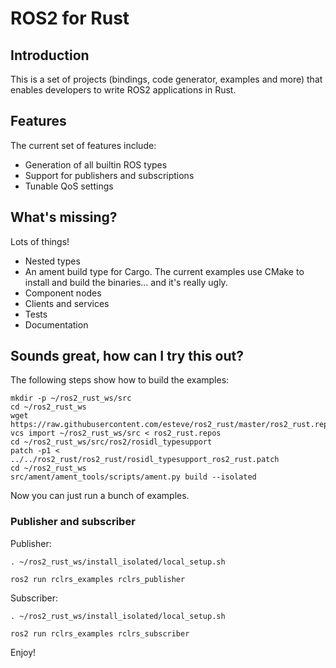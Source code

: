ROS2 for Rust
=============

Introduction
------------

This is a set of projects (bindings, code generator, examples and more) that enables developers to write ROS2
applications in Rust.

Features
--------

The current set of features include:
- Generation of all builtin ROS types
- Support for publishers and subscriptions
- Tunable QoS settings

What's missing?
---------------

Lots of things!
- Nested types
- An ament build type for Cargo. The current examples use CMake to install and build the binaries... and it's really ugly.
- Component nodes
- Clients and services
- Tests
- Documentation

Sounds great, how can I try this out?
-------------------------------------

The following steps show how to build the examples:

```
mkdir -p ~/ros2_rust_ws/src
cd ~/ros2_rust_ws
wget https://raw.githubusercontent.com/esteve/ros2_rust/master/ros2_rust.repos
vcs import ~/ros2_rust_ws/src < ros2_rust.repos
cd ~/ros2_rust_ws/src/ros2/rosidl_typesupport
patch -p1 < ../../ros2_rust/ros2_rust/rosidl_typesupport_ros2_rust.patch
cd ~/ros2_rust_ws
src/ament/ament_tools/scripts/ament.py build --isolated
```

Now you can just run a bunch of examples.

### Publisher and subscriber

Publisher:

```
. ~/ros2_rust_ws/install_isolated/local_setup.sh

ros2 run rclrs_examples rclrs_publisher
```

Subscriber:

```
. ~/ros2_rust_ws/install_isolated/local_setup.sh

ros2 run rclrs_examples rclrs_subscriber
```

Enjoy!
